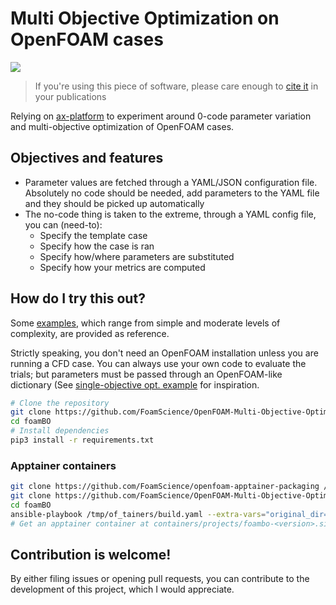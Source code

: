 # Multi Objective Optimization on OpenFOAM cases

<a href="https://zenodo.org/record/7997394"><img src="https://zenodo.org/badge/611991004.svg"></a>

> If you're using this piece of software, please care enough to [cite it](https://zenodo.org/record/7997394) in your publications

Relying on [ax-platform](https://ax.dev) to experiment around 0-code parameter variation and multi-objective optimization
of OpenFOAM cases.

## Objectives and features
- Parameter values are fetched through a YAML/JSON configuration file. Absolutely no code should be needed, add parameters
  to the YAML file and they should be picked up automatically
- The no-code thing is taken to the extreme, through a YAML config file, you can (need-to):
  - Specify the template case
  - Specify how the case is ran
  - Specify how/where parameters are substituted
  - Specify how your metrics are computed

## How do I try this out?

Some [examples](examples), which range from simple and moderate levels of complexity, are provided
as reference.

Strictly speaking, you don't need an OpenFOAM installation unless you are running a CFD case. You
can always use your own code to evaluate the trials;  but parameters must be passed through an
OpenFOAM-like dictionary (See [single-objective opt. example](examples/local/single-objective)
for inspiration.

```bash
# Clone the repository
git clone https://github.com/FoamScience/OpenFOAM-Multi-Objective-Optimization foamBO
cd foamBO
# Install dependencies
pip3 install -r requirements.txt
```
### Apptainer containers

```bash
git clone https://github.com/FoamScience/openfoam-apptainer-packaging /tmp/of_tainers
git clone https://github.com/FoamScience/OpenFOAM-Multi-Objective-Optimization foamBO
cd foamBO
ansible-playbook /tmp/of_tainers/build.yaml --extra-vars="original_dir=$PWD" --extra-vars="@build/config.yaml"
# Get an apptainer container at containers/projects/foambo-<version>.sif
```

## Contribution is welcome!

By either filing issues or opening pull requests, you can contribute to the development
of this project, which I would appreciate.
